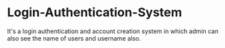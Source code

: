 # Login-Authentication-System
It's a  login authentication and account creation system in which admin can also see the name of users and username also.
